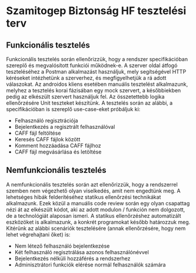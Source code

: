 # Szamitogep Biztonság HF tesztelési terv
## Funkcionális tesztelés
Funkcionális tesztelés során ellenőrizzük, hogy a rendszer specifikációban szereplő és megvalósított funkciói működnek-e. A szerver oldal átfogó teszteléséhez a Postman alkalmazást használjuk, mely segítségével HTTP kéréseket intézhetünk a szerverhez, és megfigyelhetjük a rá adott válaszokat. Az androidos kliens esetében manuális tesztelést alkalmazunk, melyhez a tesztelés korai fázisában egy mock szervert, a későbbiekben pedig az elkészült szervert használjuk fel. Az összetettebb logika ellenőrzésére Unit teszteket készítünk.
A tesztelés során az alábbi, a specifikációban is szereplő use-case-eket próbáljuk ki:
* Felhasználó regisztrációja
* Bejelentkezés a regisztrált felhasználóval
* CAFF fájl feltöltése
* Keresés CAFF fájlok között
* Komment hozzáadása CAFF fájlhoz
* CAFF fájl megvásárlása és letöltése

## Nemfunkcionális tesztelés
A nemfunkcionális tesztelés során azt ellenőrizzük, hogy a rendszerrel szemben nem végezhető olyan viselkedés, amit nem engedtünk meg. A lehetséges hibák felderítéséhez statikus ellenőrzési technikákat alkalmazunk. Ezek közül a manuális code review során egy olyan csapattag nézi át az elkészült kódot, aki az adott modulon / funkción nem dolgozott, de a technológiát alaposan ismeri. A statikus ellenőrzéshez automatizált eszközöket is alkalmazunk, a konkrét programokat később határozzuk meg.
Kitérünk az alábbi scenáriók tesztelésére (annak ellenőrzésére, hogy nem lehet végrehajtani őket) is:
* Nem létező felhasználó bejelentkezése
* Két felhasználó regisztrálása azonos felhasználónévvel
* Bejelentkezés nélküli hozzáférés a rendszerhez
* Adminisztrátori funkciók elérése normál felhasználók számára